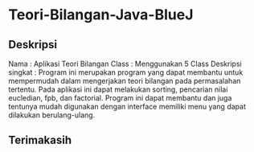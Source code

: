 # Teori-Bilangan-Java-BlueJ

## Deskripsi 

Nama : Aplikasi Teori Bilangan
Class : Menggunakan 5 Class
Deskripsi singkat : Program ini merupakan program yang dapat membantu untuk mempermudah dalam mengerjakan teori bilangan pada permasalahan tertentu. Pada aplikasi ini dapat melakukan sorting, pencarian nilai eucledian, fpb, dan factorial. Program ini dapat membantu dan juga tentunya mudah digunakan dengan interface memiliki menu yang dapat dilakukan berulang-ulang.

## Terimakasih
